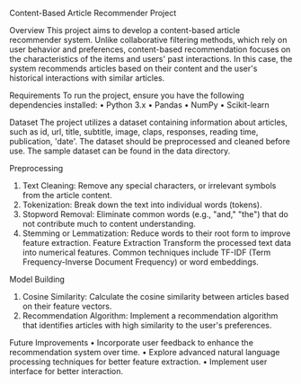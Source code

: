 Content-Based Article Recommender Project

Overview
This project aims to develop a content-based article recommender system. Unlike collaborative filtering methods, which rely on user behavior and preferences, content-based recommendation focuses on the characteristics of the items and users' past interactions. In this case, the system recommends articles based on their content and the user's historical interactions with similar articles.

Requirements
To run the project, ensure you have the following dependencies installed:
•	Python 3.x
•	Pandas
•	NumPy
•	Scikit-learn

Dataset
The project utilizes a dataset containing information about articles, such as id, url, title, subtitle, image, claps, responses, reading time, publication, 'date'. The dataset should be preprocessed and cleaned before use. The sample dataset can be found in the data directory.

Preprocessing
1.	Text Cleaning: Remove any special characters, or irrelevant symbols from the article content.
2.	Tokenization: Break down the text into individual words (tokens).
3.	Stopword Removal: Eliminate common words (e.g., "and," "the") that do not contribute much to content understanding.
4.	Stemming or Lemmatization: Reduce words to their root form to improve feature extraction.
Feature Extraction
Transform the processed text data into numerical features. Common techniques include TF-IDF (Term Frequency-Inverse Document Frequency) or word embeddings.

Model Building
1.	Cosine Similarity: Calculate the cosine similarity between articles based on their feature vectors.
2.	Recommendation Algorithm: Implement a recommendation algorithm that identifies articles with high similarity to the user's preferences.

Future Improvements
•	Incorporate user feedback to enhance the recommendation system over time.
•	Explore advanced natural language processing techniques for better feature extraction.
•	Implement user interface for better interaction.


